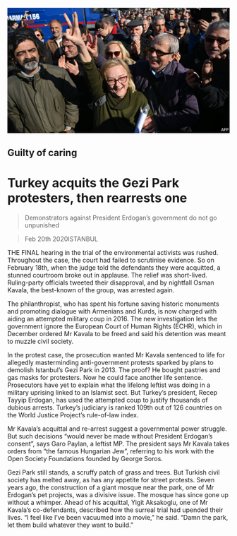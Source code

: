 ![](./images/20200222_EUP502.jpg)

## Guilty of caring

# Turkey acquits the Gezi Park protesters, then rearrests one

> Demonstrators against President Erdogan’s government do not go unpunished

> Feb 20th 2020ISTANBUL

THE FINAL hearing in the trial of the environmental activists was rushed. Throughout the case, the court had failed to scrutinise evidence. So on February 18th, when the judge told the defendants they were acquitted, a stunned courtroom broke out in applause. The relief was short-lived. Ruling-party officials tweeted their disapproval, and by nightfall Osman Kavala, the best-known of the group, was arrested again.

The philanthropist, who has spent his fortune saving historic monuments and promoting dialogue with Armenians and Kurds, is now charged with aiding an attempted military coup in 2016. The new investigation lets the government ignore the European Court of Human Rights (ECHR), which in December ordered Mr Kavala to be freed and said his detention was meant to muzzle civil society.

In the protest case, the prosecution wanted Mr Kavala sentenced to life for allegedly masterminding anti-government protests sparked by plans to demolish Istanbul’s Gezi Park in 2013. The proof? He bought pastries and gas masks for protesters. Now he could face another life sentence. Prosecutors have yet to explain what the lifelong leftist was doing in a military uprising linked to an Islamist sect. But Turkey’s president, Recep Tayyip Erdogan, has used the attempted coup to justify thousands of dubious arrests. Turkey’s judiciary is ranked 109th out of 126 countries on the World Justice Project’s rule-of-law index.

Mr Kavala’s acquittal and re-arrest suggest a governmental power struggle. But such decisions “would never be made without President Erdogan’s consent”, says Garo Paylan, a leftist MP. The president says Mr Kavala takes orders from “the famous Hungarian Jew”, referring to his work with the Open Society Foundations founded by George Soros.

Gezi Park still stands, a scruffy patch of grass and trees. But Turkish civil society has melted away, as has any appetite for street protests. Seven years ago, the construction of a giant mosque near the park, one of Mr Erdogan’s pet projects, was a divisive issue. The mosque has since gone up without a whimper. Ahead of his acquittal, Yigit Aksakoglu, one of Mr Kavala’s co-defendants, described how the surreal trial had upended their lives. “I feel like I’ve been vacuumed into a movie,” he said. “Damn the park, let them build whatever they want to build.”